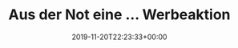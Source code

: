 ---
retweeted: false
source: <a href="https://about.twitter.com/products/tweetdeck" rel="nofollow">TweetDeck</a>
entities:
  hashtags:
  - text: digitaledividende
    indices:
    - '40'
    - '58'
  - text: LTE
    indices:
    - '59'
    - '63'
  symbols: []
  user_mentions: []
  urls:
  - url: https://t.co/cTqjSmKsVl
    expanded_url: http://bit.ly/2KHitQ3
    display_url: bit.ly/2KHitQ3
    indices:
    - '65'
    - '88'
display_text_range:
- '0'
- '88'
favorite_count: '0'
id_str: '1197279339244662784'
truncated: false
retweet_count: '0'
id: '1197279339244662784'
possibly_sensitive: false
created_at: Wed Nov 20 22:23:33 +0000 2019
favorited: false
full_text: |-
  Aus der Not eine … Werbeaktion machen.

  #digitaledividende #LTE
lang: de
quote_url: http://bit.ly/2KHitQ3
tags:
- digitaledividende
- LTE
- pesos:twitter
date: '2019-11-20T22:23:33+00:00'
src: https://twitter.com/bascht/status/1197279339244662784
original_url: https://twitter.com/bascht/status/1197279339244662784
type: twitter_tweet
text: |-
  Aus der Not eine … Werbeaktion machen.

  #digitaledividende #LTE
title: 'Aus der Not eine … Werbeaktion '

---